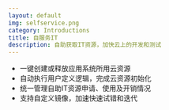 ```yaml
---
layout: default
img: selfservice.png
category: Introductions
title: 自服务IT
description: 自助获取IT资源，加快云上的开发和测试
---
```


 * 一键创建或释放应用系统所用云资源
 * 自动执行用户定义逻辑，完成云资源初始化
 * 统一管理自助IT资源申请、使用及开销情况
 * 支持自定义镜像，加速快速试错和迭代